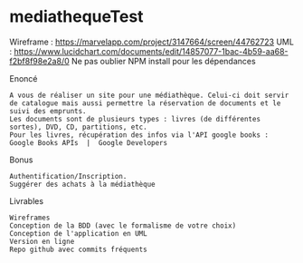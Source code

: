 # mediathequeTest
Wireframe : https://marvelapp.com/project/3147664/screen/44762723
UML : https://www.lucidchart.com/documents/edit/14857077-1bac-4b59-aa68-f2bf8f98e2a8/0
Ne pas oublier NPM install pour les dépendances 


Enoncé

    A vous de réaliser un site pour une médiathèque. Celui-ci doit servir de catalogue mais aussi permettre la réservation de documents et le suivi des emprunts.
    Les documents sont de plusieurs types : livres (de différentes sortes), DVD, CD, partitions, etc.
    Pour les livres, récupération des infos via l'API google books : Google Books APIs  |  Google Developers

Bonus

    Authentification/Inscription.
    Suggérer des achats à la médiathèque

Livrables

    Wireframes
    Conception de la BDD (avec le formalisme de votre choix)
    Conception de l'application en UML
    Version en ligne
    Repo github avec commits fréquents
